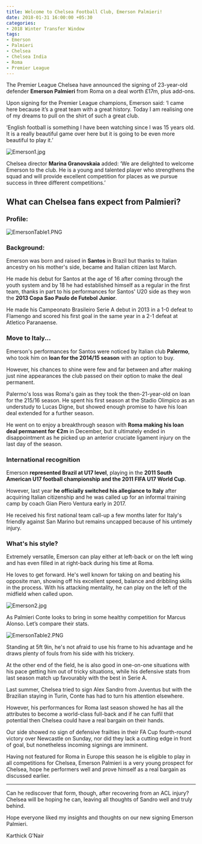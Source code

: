 ```yaml
---
title: Welcome to Chelsea Football Club, Emerson Palmieri!
date: 2018-01-31 16:00:00 +05:30
categories:
- 2018 Winter Transfer Window
tags:
- Emerson
- Palmieri
- Chelsea
- Chelsea India
- Roma
- Premier League
---
```


The Premier League Chelsea have announced the signing of 23-year-old defender **Emerson Palmieri** from Roma on a deal worth £17m, plus add-ons.

Upon signing for the Premier League champions, Emerson said: ‘I came here because it’s a great team with a great history. Today I am realising one of my dreams to pull on the shirt of such a great club.

‘English football is something I have been watching since I was 15 years old. It is a really beautiful game over here but it is going to be even more beautiful to play it.’

![Emerson1.jpg](/uploads/Emerson1.jpg)

Chelsea director **Marina Granovskaia** added: ‘We are delighted to welcome Emerson to the club. He is a young and talented player who strengthens the squad and will provide excellent competition for places as we pursue success in three different competitions.’

## What can Chelsea fans expect from Palmieri?


### Profile:

![EmersonTable1.PNG](/uploads/EmersonTable1.PNG)


### Background:

Emerson was born and raised in **Santos** in Brazil but thanks to Italian ancestry on his mother's side, became and Italian citizen last March.

He made his debut for Santos at the age of 16 after coming through the youth system and by 18 he had established himself as a regular in the first team, thanks in part to his performances for Santos' U20 side as they won the **2013 Copa Sao Paulo de Futebol Junior**.

He made his Campeonato Brasileiro Serie A debut in 2013 in a 1-0 defeat to Flamengo and scored his first goal in the same year in a 2-1 defeat at Atletico Paranaense.


### Move to Italy...

Emerson's performances for Santos were noticed by Italian club **Palermo**, who took him on **loan for the 2014/15 season** with an option to buy.

However, his chances to shine were few and far between and after making just nine appearances the club passed on their option to make the deal permanent.

Palermo's loss was Roma's gain as they took the then-21-year-old on loan for the 215/16 season. He spent his first season at the Stadio Olimpico as an understudy to Lucas Digne, but showed enough promise to have his loan deal extended for a further season.

He went on to enjoy a breakthrough season with **Roma making his loan deal permanent for €2m** in December, but it ultimately ended in disappointment as he picked up an anterior cruciate ligament injury on the last day of the season.


### International recognition

Emerson **represented Brazil at U17 level**, playing in the **2011 South American U17 football championship and the 2011 FIFA U17 World Cup**.

However, last year **he officially switched his allegiance to Italy** after acquiring Italian citizenship and he was called up for an informal training camp by coach Gian Piero Ventura early in 2017.

He received his first national team call-up a few months later for Italy's friendly against San Marino but remains uncapped because of his untimely injury.


### What's his style?

Extremely versatile, Emerson can play either at left-back or on the left wing and has even filled in at right-back during his time at Roma.

He loves to get forward. He's well known for taking on and beating his opposite man, showing off his excellent speed, balance and dribbling skills in the process. With his attacking mentality, he can play on the left of the midfield when called upon.

![Emerson2.jpg](/uploads/Emerson2.jpg)

As Palmieri Conte looks to bring in some healthy competition for Marcus Alonso. Let’s compare their stats.

![EmersonTable2.PNG](/uploads/EmersonTable2.PNG)

Standing at 5ft 9in, he's not afraid to use his frame to his advantage and he draws plenty of fouls from his side with his trickery.

At the other end of the field, he is also good in one-on-one situations with his pace getting him out of tricky situations, while his defensive stats from last season match up favourably with the best in Serie A.

Last summer, Chelsea tried to sign Alex Sandro from Juventus but with the Brazilian staying in Turin, Conte has had to turn his attention elsewhere.

However, his performances for Roma last season showed he has all the attributes to become a world-class full-back and if he can fulfil that potential then Chelsea could have a real bargain on their hands.

Our side showed no sign of defensive frailties in their FA Cup fourth-round victory over Newcastle on Sunday, nor did they lack a cutting edge in front of goal, but nonetheless incoming signings are imminent.

Having not featured for Roma in Europe this season he is eligible to play in all competitions for Chelsea, Emerson Palmieri is a very young prospect for Chelsea, hope he performers well and prove himself as a real bargain as discussed earlier.

---

Can he rediscover that form, though, after recovering from an ACL injury? Chelsea will be hoping he can, leaving all thoughts of Sandro well and truly behind.

Hope everyone liked my insights and thoughts on our new signing Emerson Palmieri.

Karthick G’Nair